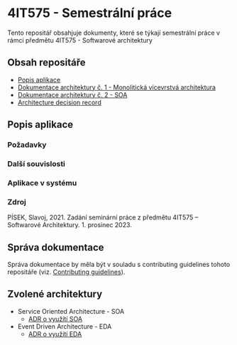 # 4IT575 - Semestrální práce
Tento repositář obsahjuje dokumenty, které se týkají semestrální práce v rámci předmětu 4IT575 - Softwarové architektury

## Obsah repositáře

- [Popis aplikace](#popis-aplikace "Popis aplikace")
- [Dokumentace architektury č. 1 - Monolitická vícevrstvá architektura](./documents/architectures/MMTA/README.md "Dokumentace monolitické vícevrstvé architektury")
- [Dokumentace architektury č. 2 - SOA](./documents/architectures/SOA/README.md "")
- [Architecture decision record](https://github.com/klaudiahr/4IT575-SmP-TicketPRO/wiki/3.-ADR)

## Popis aplikace



### Požadavky


### Další souvislosti


### Aplikace v systému


### Zdroj
PÍSEK, Slavoj, 2021. Zadání seminární práce z předmětu 4IT575 – Softwarové Architektury. 1. prosinec 2023.

## Správa dokumentace
Správa dokumentace by měla být v souladu s contributing guidelines tohoto repositáře (viz. [Contributing guidelines](https://github.com/MichalMoudry/4IT575-seminarni-prace/blob/main/CONTRIBUTING.md "Contributing guidelines")).

## Zvolené architektury
- Service Oriented Architecture - SOA
    - [ADR o využítí SOA](./dokumentace/SOA/rozhodnutí/2-celkova-architektura/ "ADR o využítí SOA")
- Event Driven Architecture - EDA
    - [ADR o využítí EDA](./dokumentace/EDA/rozhodnutí/2-celkova-architektura/ "ADR o využítí EDA")